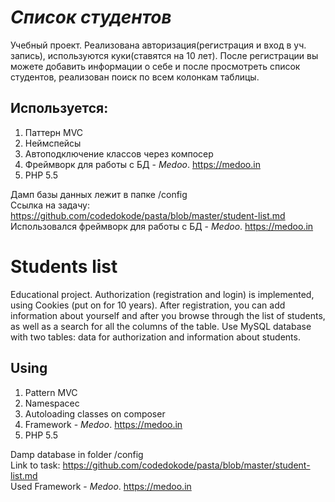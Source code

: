 ***Список студентов***
========================
Учебный проект.
Реализована авторизация(регистрация и вход в уч. запись), используются куки(ставятся на 10 лет).
После регистрации вы можете добавить информации о себе и после просмотреть список студентов, реализован поиск по всем колонкам таблицы.<br>

Используется:
---
1. Паттерн MVC
2. Неймспейсы
3. Автоподключение классов через компосер
4. Фреймворк для работы с БД - _Medoo_. <https://medoo.in>
5. PHP 5.5

Дамп базы данных лежит в папке /config<br>
Ссылка на задачу: <https://github.com/codedokode/pasta/blob/master/student-list.md><br>
Использовался  фреймворк для работы с БД - _Medoo_. <https://medoo.in><br>




**Students list**
========================
Educational project.
Authorization (registration and login) is implemented, using Cookies (put on for 10 years). 
After registration, you can add information about yourself and after you browse through the list of students, as well as a search for all the columns of the table.
Use MySQL database with two tables: data for authorization and information about students.<br>

Using
---
1. Pattern MVC
2. Namespacec
3. Autoloading classes on composer
4. Framework - _Medoo_. <https://medoo.in><br>
5. PHP 5.5

Damp database in folder /config<br>
Link to task: <https://github.com/codedokode/pasta/blob/master/student-list.md><br>
Used Framework - _Medoo_. <https://medoo.in><br>

